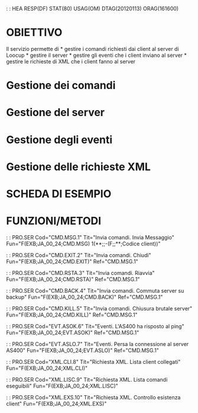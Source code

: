  :  : HEA RESP(DF) STAT(80) USAG(OM) DTAG(20120113) ORAG(161600)

# OBIETTIVO
Il servizio permette di
 \* gestire i comandi richiesti dai client al server di Loocup
 \* gestire il server
 \* gestire gli eventi che i client inviano al server
 \* gestire le richieste di XML che i client fanno al server

# Gestione dei comandi

# Gestione del server

# Gestione degli eventi

# Gestione delle richieste XML

# SCHEDA DI ESEMPIO

# FUNZIONI/METODI


 :  : PRO.SER Cod="CMD.MSG.1" Tit="Invia comandi. Invia Messaggio" Fun="F(EXB;JA_00_24;CMD.MSG) 1(\*\*;;-(F;;\*\*;Codice client))"

 :  : PRO.SER Cod="CMD.EXIT.2" Tit="Invia comandi. Chiudi" Fun="F(EXB;JA_00_24;CMD.EXIT)" Ref="CMD.MSG.1"

 :  : PRO.SER Cod="CMD.RSTA.3" Tit="Invia comandi. Riavvia" Fun="F(EXB;JA_00_24;CMD.RSTA)" Ref="CMD.MSG.1"

 :  : PRO.SER Cod="CMD.BACK.4" Tit="Invia comandi. Commuta server su backup" Fun="F(EXB;JA_00_24;CMD.BACK)" Ref="CMD.MSG.1"

 :  : PRO.SER Cod="CMD.KILL.5" Tit="Invia comandi. Chiusura brutale server" Fun="F(EXB;JA_00_24;CMD.KILL)" Ref="CMD.MSG.1"

 :  : PRO.SER Cod="EVT.ASOK.6" Tit="Eventi. L'AS400 ha risposto al ping" Fun="F(EXB;JA_00_24;EVT.ASOK)" Ref="CMD.MSG.1"

 :  : PRO.SER Cod="EVT.ASLO.7" Tit="Eventi. Persa la connessione al server AS400" Fun="F(EXB;JA_00_24;EVT.ASLO)" Ref="CMD.MSG.1"

 :  : PRO.SER Cod="XML.CLI.8" Tit="Richiesta XML. Lista client collegati" Fun="F(EXB;JA_00_24;XML.CLI)"

 :  : PRO.SER Cod="XML.LISC.9" Tit="Richiesta XML. Lista comandi eseguibili" Fun="F(EXB;JA_00_24;XML.LISC)"

 :  : PRO.SER Cod="XML.EXS.10" Tit="Richiesta XML. Controllo esistenza client" Fun="F(EXB;JA_00_24;XML.EXS)"

